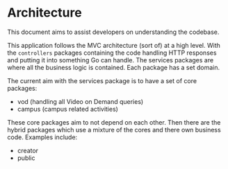 # Architecture

This document aims to assist developers on understanding the codebase.

This application follows the MVC architecture (sort of) at a high level.
With the `controllers` packages containing the code handling HTTP responses
and putting it into something Go can handle. The services packages are
where all the business logic is contained. Each package has a set domain.

The current aim with the services package is to have a set of core packages:
* vod (handling all Video on Demand queries)
* campus (campus related activities)

These core packages aim to not depend on each other. Then there are the
hybrid packages which use a mixture of the cores and there own business
code. Examples include:
* creator
* public